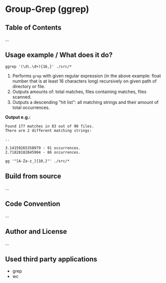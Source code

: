 # Group-Grep (ggrep)

## Table of Contents

...


## Usage example / What does it do? 

``ggrep '(\d\.\d+){16,}' ./src/*``

1. Performs ``grep`` with given regular expression (in the above example: 
   float number that is at least 16 characters long) recursively on given path 
   of directory or file.
2. Outputs amounts of: total matches, files containing matches, files scanned.
3. Outputs a descending "hit list": all matching strings and their amount of 
   total occurrences. 

**Output e.g.:**

```
Found 177 matches in 83 out of 90 files.
There are 2 different matching strings:

..

3.14159265358979 - 91 occurrences.
2.71828182845904 - 86 occurrences.
```


``gg '"[A-Za-z_]{10,}"' ./src/*``

## Build from source

...


## Code Convention

...


## Author and License

...


## Used third party applications

* grep
* wc
